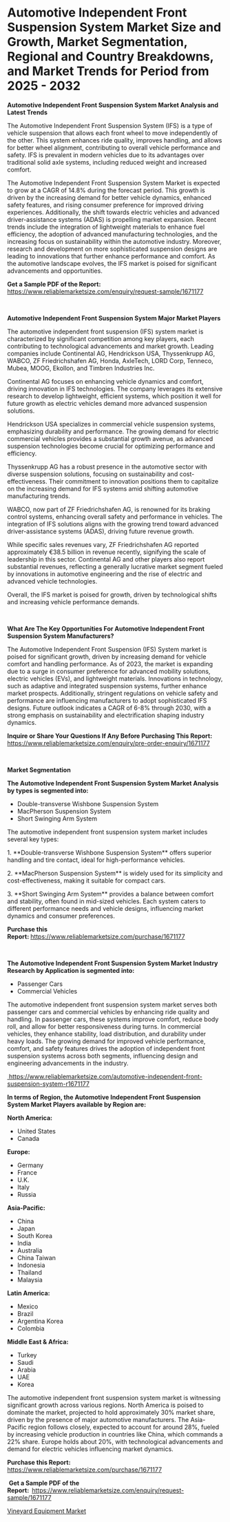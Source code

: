<p><h1>Automotive Independent Front Suspension System Market Size and Growth, Market Segmentation, Regional and Country Breakdowns, and Market Trends for Period from 2025 -  2032</h1></p><p><strong>Automotive Independent Front Suspension System Market Analysis and Latest Trends</strong></p>
<p><p>The Automotive Independent Front Suspension System (IFS) is a type of vehicle suspension that allows each front wheel to move independently of the other. This system enhances ride quality, improves handling, and allows for better wheel alignment, contributing to overall vehicle performance and safety. IFS is prevalent in modern vehicles due to its advantages over traditional solid axle systems, including reduced weight and increased comfort.</p><p>The Automotive Independent Front Suspension System Market is expected to grow at a CAGR of 14.8% during the forecast period. This growth is driven by the increasing demand for better vehicle dynamics, enhanced safety features, and rising consumer preference for improved driving experiences. Additionally, the shift towards electric vehicles and advanced driver-assistance systems (ADAS) is propelling market expansion. Recent trends include the integration of lightweight materials to enhance fuel efficiency, the adoption of advanced manufacturing technologies, and the increasing focus on sustainability within the automotive industry. Moreover, research and development on more sophisticated suspension designs are leading to innovations that further enhance performance and comfort. As the automotive landscape evolves, the IFS market is poised for significant advancements and opportunities.</p></p>
<p><strong>Get a Sample PDF of the Report:&nbsp;</strong> <a href="https://www.reliablemarketsize.com/enquiry/request-sample/1671177?utm_campaign=2532&utm_medium=2&utm_source=Github&utm_content=ia&utm_term=20022025&utm_id=automotive-independent-front-suspension-system">https://www.reliablemarketsize.com/enquiry/request-sample/1671177</a></p>
<p>&nbsp;</p>
<p><strong>Automotive Independent Front Suspension System Major Market Players</strong></p>
<p><p>The automotive independent front suspension (IFS) system market is characterized by significant competition among key players, each contributing to technological advancements and market growth. Leading companies include Continental AG, Hendrickson USA, Thyssenkrupp AG, WABCO, ZF Friedrichshafen AG, Honda, AxleTech, LORD Corp, Tenneco, Mubea, MOOG, Ekollon, and Timbren Industries Inc.</p><p>Continental AG focuses on enhancing vehicle dynamics and comfort, driving innovation in IFS technologies. The company leverages its extensive research to develop lightweight, efficient systems, which position it well for future growth as electric vehicles demand more advanced suspension solutions.</p><p>Hendrickson USA specializes in commercial vehicle suspension systems, emphasizing durability and performance. The growing demand for electric commercial vehicles provides a substantial growth avenue, as advanced suspension technologies become crucial for optimizing performance and efficiency.</p><p>Thyssenkrupp AG has a robust presence in the automotive sector with diverse suspension solutions, focusing on sustainability and cost-effectiveness. Their commitment to innovation positions them to capitalize on the increasing demand for IFS systems amid shifting automotive manufacturing trends.</p><p>WABCO, now part of ZF Friedrichshafen AG, is renowned for its braking control systems, enhancing overall safety and performance in vehicles. The integration of IFS solutions aligns with the growing trend toward advanced driver-assistance systems (ADAS), driving future revenue growth.</p><p>While specific sales revenues vary, ZF Friedrichshafen AG reported approximately €38.5 billion in revenue recently, signifying the scale of leadership in this sector. Continental AG and other players also report substantial revenues, reflecting a generally lucrative market segment fueled by innovations in automotive engineering and the rise of electric and advanced vehicle technologies. </p><p>Overall, the IFS market is poised for growth, driven by technological shifts and increasing vehicle performance demands.</p></p>
<p>&nbsp;</p>
<p><strong>What Are The Key Opportunities For Automotive Independent Front Suspension System Manufacturers?</strong></p>
<p><p>The Automotive Independent Front Suspension (IFS) System market is poised for significant growth, driven by increasing demand for vehicle comfort and handling performance. As of 2023, the market is expanding due to a surge in consumer preference for advanced mobility solutions, electric vehicles (EVs), and lightweight materials. Innovations in technology, such as adaptive and integrated suspension systems, further enhance market prospects. Additionally, stringent regulations on vehicle safety and performance are influencing manufacturers to adopt sophisticated IFS designs. Future outlook indicates a CAGR of 6-8% through 2030, with a strong emphasis on sustainability and electrification shaping industry dynamics.</p></p>
<p><strong>Inquire or Share Your Questions If Any Before Purchasing This Report:</strong> <a href="https://www.reliablemarketsize.com/enquiry/pre-order-enquiry/1671177?utm_campaign=2532&utm_medium=2&utm_source=Github&utm_content=ia&utm_term=20022025&utm_id=automotive-independent-front-suspension-system">https://www.reliablemarketsize.com/enquiry/pre-order-enquiry/1671177</a></p>
<p>&nbsp;</p>
<p><strong>Market Segmentation</strong></p>
<p><strong>The Automotive Independent Front Suspension System Market Analysis by types is segmented into:</strong></p>
<p><ul><li>Double-transverse Wishbone Suspension System</li><li>MacPherson Suspension System</li><li>Short Swinging Arm System</li></ul></p>
<p><p>The automotive independent front suspension system market includes several key types: </p><p>1. **Double-transverse Wishbone Suspension System** offers superior handling and tire contact, ideal for high-performance vehicles.</p><p>2. **MacPherson Suspension System** is widely used for its simplicity and cost-effectiveness, making it suitable for compact cars.</p><p>3. **Short Swinging Arm System** provides a balance between comfort and stability, often found in mid-sized vehicles. Each system caters to different performance needs and vehicle designs, influencing market dynamics and consumer preferences.</p></p>
<p><strong>Purchase this Report:&nbsp;</strong><a href="https://www.reliablemarketsize.com/purchase/1671177?utm_campaign=2532&utm_medium=2&utm_source=Github&utm_content=ia&utm_term=20022025&utm_id=automotive-independent-front-suspension-system">https://www.reliablemarketsize.com/purchase/1671177</a></p>
<p>&nbsp;</p>
<p><strong>The Automotive Independent Front Suspension System Market Industry Research by Application is segmented into:</strong></p>
<p><ul><li>Passenger Cars</li><li>Commercial Vehicles</li></ul></p>
<p><p>The automotive independent front suspension system market serves both passenger cars and commercial vehicles by enhancing ride quality and handling. In passenger cars, these systems improve comfort, reduce body roll, and allow for better responsiveness during turns. In commercial vehicles, they enhance stability, load distribution, and durability under heavy loads. The growing demand for improved vehicle performance, comfort, and safety features drives the adoption of independent front suspension systems across both segments, influencing design and engineering advancements in the industry.</p></p>
<p><a href="https://www.reliablemarketsize.com/automotive-independent-front-suspension-system-r1671177?utm_campaign=2532&utm_medium=2&utm_source=Github&utm_content=ia&utm_term=20022025&utm_id=automotive-independent-front-suspension-system">&nbsp;https://www.reliablemarketsize.com/automotive-independent-front-suspension-system-r1671177</a></p>
<p><strong>In terms of Region, the Automotive Independent Front Suspension System Market Players available by Region are:</strong></p>
<p>
    <p> <strong> North America: </strong>
        <ul>
            <li>United States</li>
            <li>Canada</li>
        </ul>
        </p> 
    <p> <strong> Europe: </strong>
        <ul>
            <li>Germany</li>
            <li>France</li>
            <li>U.K.</li>
            <li>Italy</li>
            <li>Russia</li>
        </ul>
        </p> 
    <p> <strong> Asia-Pacific: </strong>
        <ul>
            <li>China</li>
            <li>Japan</li>
            <li>South Korea</li>
            <li>India</li>
            <li>Australia</li>
            <li>China Taiwan</li>
            <li>Indonesia</li>
            <li>Thailand</li>
            <li>Malaysia</li>
        </ul>
        </p> 
    <p> <strong> Latin America: </strong>
        <ul>
            <li>Mexico</li>
            <li>Brazil</li>
            <li>Argentina Korea</li>
            <li>Colombia</li>
        </ul>
        </p> 
    <p> <strong> Middle East & Africa: </strong>
        <ul>
            <li>Turkey</li>
            <li>Saudi</li>
            <li>Arabia</li>
            <li>UAE</li>
            <li>Korea</li>
        </ul>
    </p>
    </p>
<p><p>The automotive independent front suspension system market is witnessing significant growth across various regions. North America is poised to dominate the market, projected to hold approximately 30% market share, driven by the presence of major automotive manufacturers. The Asia-Pacific region follows closely, expected to account for around 28%, fueled by increasing vehicle production in countries like China, which commands a 22% share. Europe holds about 20%, with technological advancements and demand for electric vehicles influencing market dynamics.</p></p>
<p><strong>Purchase this Report: </strong><a href="https://www.reliablemarketsize.com/purchase/1671177?utm_campaign=2532&utm_medium=2&utm_source=Github&utm_content=ia&utm_term=20022025&utm_id=automotive-independent-front-suspension-system">https://www.reliablemarketsize.com/purchase/1671177</a></p>
<p>&nbsp;<strong>Get a Sample PDF of the Report:&nbsp;&nbsp;</strong><a href="https://www.reliablemarketsize.com/enquiry/request-sample/1671177?utm_campaign=2532&utm_medium=2&utm_source=Github&utm_content=ia&utm_term=20022025&utm_id=automotive-independent-front-suspension-system">https://www.reliablemarketsize.com/enquiry/request-sample/1671177</a></p>
<p><strong></strong></p>
<p><p><a href="https://github.com/uramalorr/Market-Research-Report-List-1/blob/main/vineyard-equipment-market.md?utm_campaign=2532&utm_medium=2&utm_source=Github&utm_content=ia&utm_term=20022025&utm_id=automotive-independent-front-suspension-system">Vineyard Equipment Market</a></p></p>